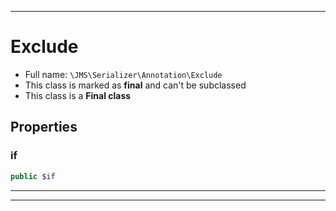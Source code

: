 ***

# Exclude

* Full name: `\JMS\Serializer\Annotation\Exclude`
* This class is marked as **final** and can't be subclassed
* This class is a **Final class**

## Properties

### if

```php
public $if
```

***



***

